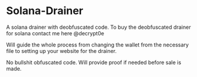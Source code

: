 # Solana-Drainer
A solana drainer with deobfuscated code.
To buy the deobfuscated drainer for solana contact me here @decrypt0e

Will guide the whole process from changing the wallet from the necessary file to setting up your website for the drainer.

No bullshit obfuscated code. Will provide proof if needed before sale is made.

